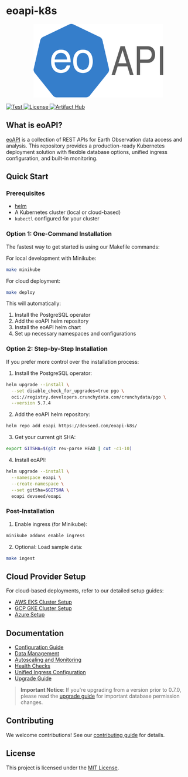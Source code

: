 # eoapi-k8s

<p align="center">
    <img height=200 src="https://raw.githubusercontent.com/developmentseed/eoapi-k8s/refs/heads/main/docs/eoapi-k8s.svg" alt="eoapi-k8s">
</p>
<p>
  <a href="https://github.com/developmentseed/eoapi-k8s/actions?query=workflow%3ACI" target="_blank">
      <img src="https://github.com/developmentseed/eoapi-k8s/actions/workflows/helm-tests.yml/badge.svg?branch=main" alt="Test">
  </a>
  <a href="https://github.com/developmentseed/eoapi-k8s/blob/main/LICENSE" target="_blank">
      <img src="https://img.shields.io/github/license/developmentseed/titiler.svg" alt="License">
  </a>
  <a href="https://artifacthub.io/packages/search?repo=eoapi" target="_blank">
      <img src="https://img.shields.io/endpoint?url=https://artifacthub.io/badge/repository/eoapi" alt="Artifact Hub">
  </a>
</p>

## What is eoAPI?

[eoAPI](https://eoapi.dev/) is a collection of REST APIs for Earth Observation data access and analysis. This repository provides a production-ready Kubernetes deployment solution with flexible database options, unified ingress configuration, and built-in monitoring.

## Quick Start

### Prerequisites

- [helm](https://helm.sh/docs/intro/install/)
- A Kubernetes cluster (local or cloud-based)
- `kubectl` configured for your cluster

### Option 1: One-Command Installation

The fastest way to get started is using our Makefile commands:

For local development with Minikube:
```bash
make minikube
```

For cloud deployment:
```bash
make deploy
```

This will automatically:
1. Install the PostgreSQL operator
2. Add the eoAPI helm repository
3. Install the eoAPI helm chart
4. Set up necessary namespaces and configurations

### Option 2: Step-by-Step Installation

If you prefer more control over the installation process:

1. Install the PostgreSQL operator:
```bash
helm upgrade --install \
  --set disable_check_for_upgrades=true pgo \
  oci://registry.developers.crunchydata.com/crunchydata/pgo \
  --version 5.7.4
```

2. Add the eoAPI helm repository:
```bash
helm repo add eoapi https://devseed.com/eoapi-k8s/
```

3. Get your current git SHA:
```bash
export GITSHA=$(git rev-parse HEAD | cut -c1-10)
```

4. Install eoAPI:
```bash
helm upgrade --install \
  --namespace eoapi \
  --create-namespace \
  --set gitSha=$GITSHA \
  eoapi devseed/eoapi
```

### Post-Installation

1. Enable ingress (for Minikube):
```bash
minikube addons enable ingress
```

2. Optional: Load sample data:
```bash
make ingest
```

## Cloud Provider Setup

For cloud-based deployments, refer to our detailed setup guides:
* [AWS EKS Cluster Setup](./docs/aws-eks.md)
* [GCP GKE Cluster Setup](./docs/gcp-gke.md)
* [Azure Setup](./docs/azure.md)

## Documentation

* [Configuration Guide](./docs/configuration.md)
* [Data Management](./docs/manage-data.md)
* [Autoscaling and Monitoring](./docs/autoscaling.md)
* [Health Checks](./docs/health.md)
* [Unified Ingress Configuration](./docs/unified-ingress.md)
* [Upgrade Guide](./docs/upgrade.md)

> **Important Notice**: If you're upgrading from a version prior to 0.7.0, please read the [upgrade guide](./docs/upgrade.md) for important database permission changes.

## Contributing

We welcome contributions! See our [contributing guide](./CONTRIBUTING.md) for details.

## License

This project is licensed under the [MIT License](./LICENSE).
